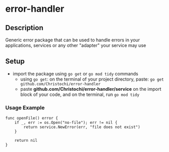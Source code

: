 # error-handler

## Description
Generic error package that can be used to handle errors in your applications, services or any other "adapter" your service may use

## Setup
- import the package using `go get` or `go mod tidy` commands
  - using `go get`: on the terminal of your project directory, paste: `go get github.com/Christochi/error-handler`
  - paste **github.com/Christochi/error-handler/service** on the import block of your code, and on the terminal, run `go mod tidy`

### Usage Example
~~~
func openFile() error {
	if _, err := os.Open("no-file"); err != nil {
		return service.NewError(err, "file does not exist")
	}

	return nil
}
~~~
